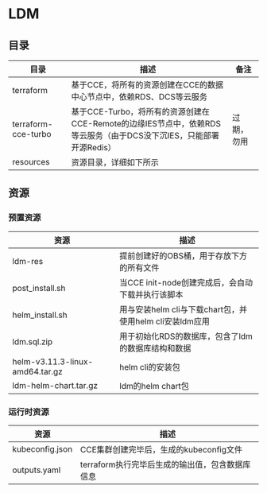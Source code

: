 # LDM

## 目录

| 目录                   | 描述                                                                           | 备注     |
|----------------------|------------------------------------------------------------------------------|--------|
| terraform            | 基于CCE，将所有的资源创建在CCE的数据中心节点中，依赖RDS、DCS等云服务                                     ||
| terraform-cce-turbo  | 基于CCE-Turbo，将所有的资源创建在CCE-Remote的边缘IES节点中，依赖RDS等云服务（由于DCS没下沉IES，只能部署开源Redis）  | 过期，勿用  |
| resources            | 资源目录，详细如下所示                                                                  |        |


## 资源
### 预置资源
| 资源                              | 描述                                       |
|---------------------------------|------------------------------------------|
| ldm-res                         | 提前创建好的OBS桶，用于存放下方的所有文件                   |
| post_install.sh                 | 当CCE init-node创建完成后，会自动下载并执行该脚本          |
| helm_install.sh                 | 用与安装helm cli与下载chart包，并使用helm cli安装ldm应用 |
| ldm.sql.zip                     | 用于初始化RDS的数据库，包含了ldm的数据库结构和数据             |
| helm-v3.11.3-linux-amd64.tar.gz | helm cli的安装包                             |
| ldm-helm-chart.tar.gz           | ldm的helm chart包                          |

### 运行时资源
| 资源              | 描述                           |
|-----------------|------------------------------|
| kubeconfig.json | CCE集群创建完毕后，生成的kubeconfig文件   |
| outputs.yaml    | terraform执行完毕后生成的输出值，包含数据库信息 |

